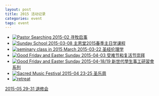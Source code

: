 ```yaml
---
layout: post 
title: 2015 活动记录
categories: event
tags: event 
---
```


 * <a href="{% post_url /event/2015-02-01-pastor-searching %}">
   <img src="{{site.media_url}}/image/event/pastor_searching.png"
   alt="Pastor Searching" class="img-thumbnail thumbnail-size">
   2015-02 寻牧启事
   </a>

 * <a href="{% post_url /sundayschool/2015-03-01-sunday-school-2015-spring %}">
   <img src="{{site.media_url}}/image/sundayschool/sundayschool.png"
   alt="Sunday School" class="img-thumbnail thumbnail-size">
   2015-03-08 主恩堂2015春季主日学课程
   </a>

 * <a href="{{site.media_url}}/doc/class/201503_biblical_ethics_flyer.pdf">
   <img src="{{site.media_url}}/image/class_20150320.png"
   alt="seminary class in 2015 March" class="img-thumbnail thumbnail-size">
   2015-03-22 圣经伦理学 
   </a>
 
 * <a href="{{site.media_url}}/event/2015/2015_good_friday_flyer.pdf">
   <img src="{{site.media_url}}/event/2015/2015_good_friday.png"
        alt="Good Friday and Easter Sunday" class="img-thumbnail thumbnail-size">
   2015-04-03 受难节和复活节崇拜
   </a>
  
 * <a href="{% post_url /event/2015-04-18-90ABC %}">
   <img src="{{site.media_url}}/event/2015/20150419_ABC.jpg"
        alt="Good Friday and Easter Sunday" class="img-thumbnail thumbnail-size">
   2015-04-18/19 新世代學生事工研習會系列
   </a>
   
 * <a href="{{site.media_url}}/event/2015/20150423_sacred_music_festival_flyer.pdf">
           <img src="{{site.media_url}}/event/2015/20150423_music_festival.png"
           alt="Sacred Music Festival" class="img-thumbnail thumbnail-size">
   2015-04 23-25 圣乐周
   </a>
   
 *  <a href="{{site.media_url}}/doc/retreat/2015_retreat_flyer.pdf">
      <img src="{{site.media_url}}/event/2015/20150529_retreat.png"
        alt="retreat" class="img-thumbnail thumbnail-size"> 
   2015-05 29-31 退修会     
        </a>
